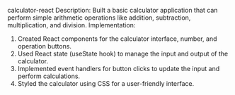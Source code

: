 calculator-react
Description:
Built a basic calculator application that can
perform simple arithmetic operations like addition,
subtraction, multiplication, and division.
Implementation:
1. Created React components for the calculator interface,
number, and operation buttons.
2. Used React state (useState hook) to manage the
input and output of the calculator.
3. Implemented event handlers for button clicks to update
the input and perform calculations.
4. Styled the calculator using CSS for a user-friendly
interface.
